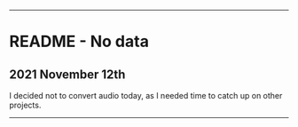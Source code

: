 
***

# README - No data

## 2021 November 12th

I decided not to convert audio today, as I needed time to catch up on other projects.

***
